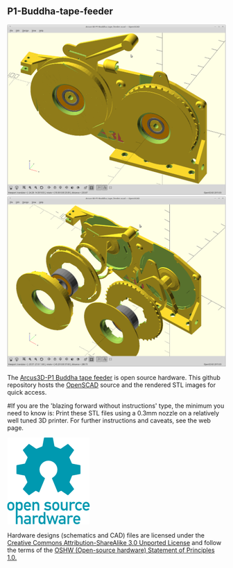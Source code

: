 ## P1-Buddha-tape-feeder

![feeder.png](feeder.png)
![feeder_exploded.png](feeder_exploded.png)

The [Arcus3D-P1 Buddha tape feeder](https://hackaday.io/project/159792) is open source hardware. This github repository hosts the [OpenSCAD](http://www.openscad.org) source and the rendered STL images for quick access.

#If you are the 'blazing forward without instructions' type, the minimum you need to know is: Print these STL files using a 0.3mm nozzle on a relatively well tuned 3D printer. For further instructions and caveats, see the web page.

![oshw-logo-200-px.png](oshw-logo-200-px.png)

Hardware designs (schematics and CAD) files are licensed under the [Creative Commons Attribution-ShareAlike 3.0 Unported License](http://creativecommons.org/licenses/by-sa/3.0/) and follow the terms of the [OSHW (Open-source hardware) Statement of Principles 1.0.](http://freedomdefined.org/OSHW)
